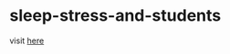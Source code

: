 # sleep-stress-and-students

<!-- make a proper readme -->
visit <a href="https://sleep-stress-and-students.vercel.app/">here</a>